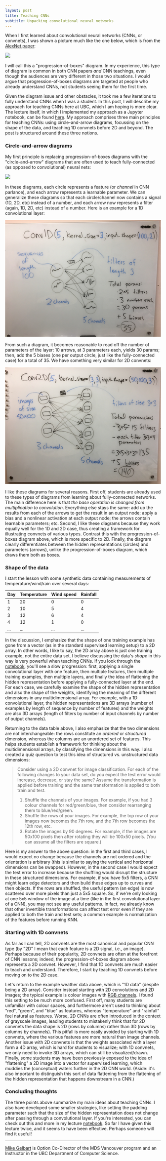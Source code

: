 ```yaml
---
layout: post
title: Teaching CNNs
subtitle: Unpacking convolutional neural networks
---
```


When I first learned about convolutional neural networks (CNNs, or convnets), I was shown a picture much like the one below, which is from the [AlexNet paper](https://papers.nips.cc/paper/4824-imagenet-classification-with-deep-convolutional-neural-networks.pdf):

![](https://cdn-images-1.medium.com/max/1600/1*qyc21qM0oxWEuRaj-XJKcw.png)

I will call this a "progression-of-boxes" diagram. In my experience, this type of diagram is common in both CNN papers _and_ CNN teachings, even though the audiences are very different in those two situations. I would argue that progression-of-boxes diagrams are targeted at people who already understand CNNs, not students seeing them for the first time.

Given the diagram issue and other obstacles, it took me a few iterations to fully understand CNNs when I was a student. In this post, I will describe my approach for teaching CNNs here at UBC, which I am hoping is more clear. The lecture itself, in which I implemented my approach as a Jupyter notebook, can be found [here](https://github.com/UBC-MDS/DSCI_572_sup-learn-2_public/blob/master/lectures/lecture7.ipynb). My approach comprises three main principles for teaching CNNs: using circle-and-arrow diagrams, focussing on the shape of the data, and teaching 1D convnets before 2D and beyond. The post is structured around these three notions.

### Circle-and-arrow diagrams

My first principle is replacing progression-of-boxes diagrams with the "circle-and-arrow" diagrams that are often used to teach fully-connected (as opposed to convolutional) neural nets:

![](https://upload.wikimedia.org/wikipedia/commons/4/46/Colored_neural_network.svg)

In these diagrams, each circle represents a feature (or _channel_ in CNN parlance), and each arrow represents a learnable parameter. We can generalize these diagrams so that each circle/channel now contains a signal (1D, 2D, etc) instead of a number, and each arrow now represents a filter (again, 1D, 2D, etc) instead of a number. Here is an example for a 1D convolutional layer:

![](../img/blog/CNN/Conv1D.png)

From such a diagram, it becomes reasonable to read off the number of parameters of the layer: 10 arrows, at 3 parameters each, yields 30 params; then, add the 5 biases (one per output circle, just like the fully-connected case) for a total of 35. We have something very similar for 2D convnets:

![](../img/blog/CNN/Conv2D.png)

I like these diagrams for several reasons. First off, students are already used to these types of diagrams from learning about fully-connected networks. The main difference here is that _the base operation is changed from multiplication to convolution_. Everything else stays the same: add up the results from each of the arrows to get the result in an output node; apply a bias and a nonlinear activation at each output node; the arrows contain learnable parameters; etc. Second, I like these diagrams because they work equally well for the 1D and 2D case, thus creating a framework for illustrating convnets of various types. Contrast this with the progression-of-boxes diagram above, which is more specific to 2D. Finally, the diagram clearly differentiates between the hidden representations (circles) and parameters (arrows), unlike the progression-of-boxes diagram, which draws them both as boxes. 


### Shape of the data

I start the lesson with some synthetic data containing measurements of temperature/wind/rain over several days:

| Day | Temperature | Wind speed | Rainfall |
|-----|-----|---------------|-------|
|  1   | 20  | 0           |   0 |
|  2   | 10  |  5           | 4  |
|  3    | 12  | 6          |  4 |
|  4    |  12 |  1         |  0 |
| ...  | ...  | ... | ... |

In the discussion, I emphasize that the shape of one training example has gone from a vector (as in the standard supervised learning setup) to a 2D array. In other words, I like to say, the 2D array above is just one training example, not the entire data set. I believe discussing the data's _shape_ in this way is very powerful when teaching CNNs. If you look through the [notebook](https://github.com/UBC-MDS/DSCI_572_sup-learn-2_public/blob/master/lectures/lecture7.ipynb), you'll see a slow progression: first, applying a single convolutional layer with one feature, then multiple features, then multiple training examples, then multiple layers, and finally the idea of flattening the hidden representation before applying a fully-connected layer at the end. For each case, we carefully examine the shape of the hidden representation and also the shape of the weights, identifying the meaning of the different dimensions in any multidimensional array. For example, with a 1D convolutional layer, the hidden representations are 3D arrays (number of examples by length of sequence by number of features) and the weights are also 3D arrays (length of filters by number of input channels by number of output channels).  

Returning to the data table above, I also emphasize that the two dimensions are not interchangeable: the rows constitute an _ordered_ or _structured_ dimension, whereas the columns are an unordered set of features. This helps students establish a framework for thinking about the multidimensional arrays, by classifying the dimensions in this way. I also created a quiz question to test this idea of structured vs. unstructured data dimensions:

> Consider using a 2D convnet for image classification. For each of the following changes to your data set, do you expect the test error would increase, decrease, or stay the same? Assume the transformation is applied before training and the same transformation is applied to both train and test. 
> 
> 1. Shuffle the channels of your images. For example, if you had 3 colour channels for red/green/blue, then consider rearranging them to blue/red/green.
> 2. Shuffle the rows of your images. For example, the top row of your images now becomes the 7th row, and the 7th row becomes the 12th row, etc.
> 3. Rotate the images by 90 degrees. For example, if the images are 50x100 pixels then after rotating they will be 100x50 pixels. (You can assume all the filters are square.)

Here is my answer to the above question: in the first and third cases, I would expect no change because the channels are not ordered and the orientation is arbitrary (this is similar to saying the vertical and horizontal dimensions can be swapped). However, in the second case I would expect the test error to increase because the shuffling would disrupt the structure in these structured dimensions. For example, if you have 5x5 filters, a CNN might learn edge detectors and then build these edges up to curves and then objects. If the rows are shuffled, the useful pattern (an edge) is now scattered over more pixels than just a 5x5 square. So, if we're only looking at one 5x5 window of the image at a time (like in the first convolutional layer of a CNN), you may not see any useful patterns. In fact, we already know that other invertible transformations can affect test error even if they are applied to both the train and test sets; a common example is normalization of the features before running KNN. 


### Starting with 1D convnets

As far as I can tell, 2D convnets are the most canonical and popular CNN type (by "2D" I mean that each feature is a 2D signal, i.e., an image). Perhaps because of their popularity, 2D convnets are often at the forefront of CNN lessons; indeed, the progression-of-boxes diagram above represents a 2D convnet. However, I find that 1D convnets are much easier to teach and understand. Therefore, I start by teaching 1D convnets before moving on to the 2D case. 

Let's return to the example weather data above, which is "1D data" (despite being a 2D array). Consider instead starting with 2D convolutions and 2D images; the typical example is colour images with [RGB channels](https://en.wikipedia.org/wiki/RGB_color_model). I found this setting to be much more confused. First off, many students are unfamiliar with colour spaces, and furthermore aren't used to thinking about "red", "green", and "blue" as features, whereas "temperature" and "rainfall" feel natural as features. Worse, 2D CNNs are often introduced in the context of grayscale images, leading students to mistakenly think that for 2D convnets the data shape is 2D (rows by columns) rather than 3D (rows by columns by channels). This pitfall is more easily avoided by starting with 1D convnets, where the various features are more natural than image channels. Another issue with 2D convnets is that the weights associated with a layer form a 4D array, which is hard for students to visualize; with 1D convnets, we only need to invoke 3D arrays, which can still be visualized/drawn. Finally, some students may have been previously exposed to the idea of "flattening" a 2D image into a vector for supervised learning, which muddies the (conceptual) waters further in the 2D CNN world. (Aside: it's also important to distinguish this sort of data flattening from the flattening of the hidden representation that happens downstream in a CNN.) 

### Concluding thoughts

The three points above summarize my main ideas about teaching CNNs. I also have developed some smaller strategies, like setting the padding parameter such that the size of the hidden representation does not change after passing through a convolutional layer. If you're interested, you can check out this and more in my lecture [notebook](https://github.com/UBC-MDS/DSCI_572_sup-learn-2_public/blob/master/lectures/lecture7.ipynb). So far I have given this lecture twice, and it seems to have been effective. Perhaps someone will find it useful!


--------

[Mike Gelbart](https://www.mikegelbart.com/) is Option Co-Director of the MDS Vancouver program and an Instructor in the UBC Department of Computer Science.
